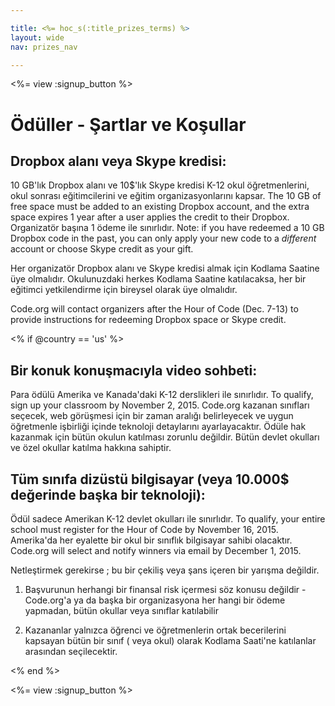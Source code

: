 ```yaml
---

title: <%= hoc_s(:title_prizes_terms) %>
layout: wide
nav: prizes_nav

---
```


<%= view :signup_button %>

# Ödüller - Şartlar ve Koşullar

## Dropbox alanı veya Skype kredisi:

10 GB'lık Dropbox alanı ve 10$'lık Skype kredisi K-12 okul öğretmenlerini, okul sonrası eğitimcilerini ve eğitim organizasyonlarını kapsar. The 10 GB of free space must be added to an existing Dropbox account, and the extra space expires 1 year after a user applies the credit to their Dropbox. Organizatör başına 1 ödeme ile sınırlıdır. Note: if you have redeemed a 10 GB Dropbox code in the past, you can only apply your new code to a *different* account or choose Skype credit as your gift.

Her organizatör Dropbox alanı ve Skype kredisi almak için Kodlama Saatine üye olmalıdır. Okulunuzdaki herkes Kodlama Saatine katılacaksa, her bir eğitimci yetkilendirme için bireysel olarak üye olmalıdır.

Code.org will contact organizers after the Hour of Code (Dec. 7-13) to provide instructions for redeeming Dropbox space or Skype credit.

<% if @country == 'us' %>

## Bir konuk konuşmacıyla video sohbeti:

Para ödülü Amerika ve Kanada'daki K-12 derslikleri ile sınırlıdır. To qualify, sign up your classroom by November 2, 2015. Code.org kazanan sınıfları seçecek, web görüşmesi için bir zaman aralığı belirleyecek ve uygun öğretmenle işbirliği içinde teknoloji detaylarını ayarlayacaktır. Ödüle hak kazanmak için bütün okulun katılması zorunlu değildir. Bütün devlet okulları ve özel okullar katılma hakkına sahiptir.

## Tüm sınıfa dizüstü bilgisayar (veya 10.000$ değerinde başka bir teknoloji):

Ödül sadece Amerikan K-12 devlet okulları ile sınırlıdır. To qualify, your entire school must register for the Hour of Code by November 16, 2015. Amerika'da her eyalette bir okul bir sınıflık bilgisayar sahibi olacaktır. Code.org will select and notify winners via email by December 1, 2015.

Netleştirmek gerekirse ; bu bir çekiliş veya şans içeren bir yarışma değildir.

1) Başvurunun herhangi bir finansal risk içermesi söz konusu değildir - Code.org'a ya da başka bir organizasyona her hangi bir ödeme yapmadan, bütün okullar veya sınıflar katılabilir

2) Kazananlar yalnızca öğrenci ve öğretmenlerin ortak becerilerini kapsayan bütün bir sınıf ( veya okul) olarak Kodlama Saati'ne katılanlar arasından seçilecektir.

<% end %>

<%= view :signup_button %>